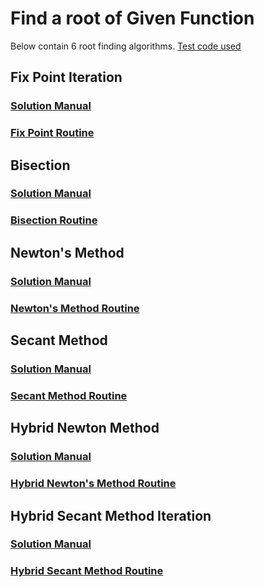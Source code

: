 # Find a root of Given Function
  Below contain 6 root finding algorithms. [Test code used](https://github.com/Alekoll/Math4610/blob/master/routines/testRootingFind.py)
  
## Fix Point Iteration
  
  ### [Solution Manual](https://github.com/Alekoll/Math4610/blob/master/SolutionManual/fixpoint.md)
  
  ### [Fix Point Routine](https://github.com/Alekoll/Math4610/blob/master/routines/fixPoint.py)

## Bisection
  
  ### [Solution Manual](https://github.com/Alekoll/Math4610/blob/master/SolutionManual/bisection.md)
  
  ### [Bisection Routine](https://github.com/Alekoll/Math4610/blob/master/routines/bisection.py)
  
## Newton's Method
  
  ### [Solution Manual](https://github.com/Alekoll/Math4610/blob/master/SolutionManual/newtonMethod.md)
  
  ### [Newton's Method Routine](https://github.com/Alekoll/Math4610/blob/master/routines/newtonMethod.py)
  
## Secant Method
  
  ### [Solution Manual](https://github.com/Alekoll/Math4610/blob/master/SolutionManual/secant.md)
  
  ### [Secant Method Routine](https://github.com/Alekoll/Math4610/blob/master/routines/secant.py)
  
## Hybrid Newton Method
  
  ### [Solution Manual](https://github.com/Alekoll/Math4610/blob/master/SolutionManual/hybridNewton.md)
  
  ### [Hybrid Newton's Method Routine](https://github.com/Alekoll/Math4610/blob/master/routines/hybridNewton.py)

## Hybrid Secant Method Iteration
  
  ### [Solution Manual](https://github.com/Alekoll/Math4610/blob/master/SolutionManual/hybridSecant.md)
  
  ### [Hybrid Secant Method Routine](https://github.com/Alekoll/Math4610/blob/master/routines/hybridSecant.py)
  
   
 
